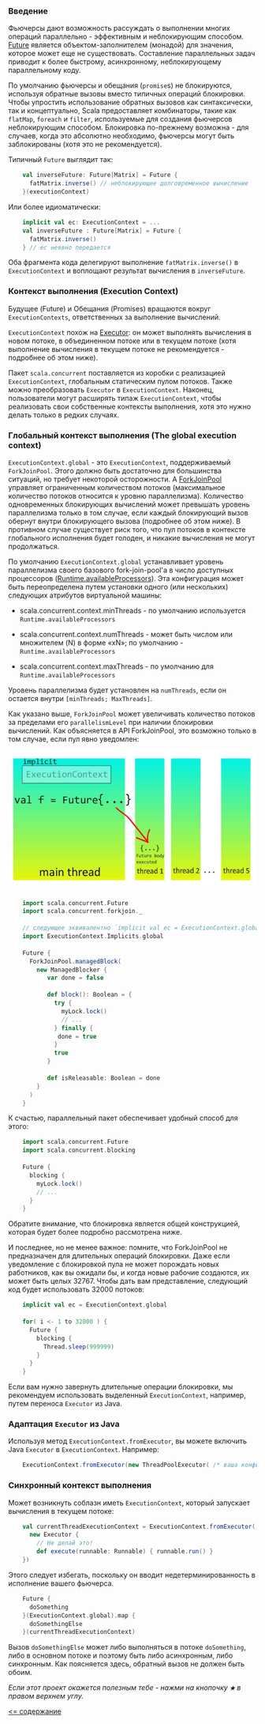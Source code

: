 ### Введение

Фьючерсы дают возможность рассуждать о выполнении многих операций параллельно - эффективным и неблокирующим способом. 
[Future](https://www.scala-lang.org/api/current/scala/concurrent/Future.html) является объектом-заполнителем (монадой) для значения, 
которое может еще не существовать. Составление параллельных задач приводит к более быстрому, асинхронному, неблокирующему 
параллельному коду.

По умолчанию фьючерсы и обещания (`promise`s) не блокируются, используя обратные вызовы вместо типичных операций блокировки. 
Чтобы упростить использование обратных вызовов как синтаксически, так и концептуально, Scala предоставляет комбинаторы, 
такие как `flatMap`, `foreach` и `filter`, используемые для создания фьючерсов неблокирующим способом. Блокировка 
по-прежнему возможна - для случаев, когда это абсолютно необходимо, фьючерсы могут быть заблокированы (хотя это не рекомендуется).

Типичный `Future` выглядит так:

```scala
    val inverseFuture: Future[Matrix] = Future {
      fatMatrix.inverse() // неблокирующее долговременное вычисление
    }(executionContext)
```

Или более идиоматически:

```scala
    implicit val ec: ExecutionContext = ...
    val inverseFuture : Future[Matrix] = Future {
      fatMatrix.inverse()
    } // ec неявно передается
```

Оба фрагмента кода делегируют выполнение `fatMatrix.inverse()` в `ExecutionContext` и воплощают результат вычисления в `inverseFuture`.

### Контекст выполнения (Execution Context)

Будущее (Future) и Обещания (Promises) вращаются вокруг `ExecutionContexts`, ответственных за выполнение вычислений.

`ExecutionContext` похож на [Executor](http://docs.oracle.com/javase/7/docs/api/java/util/concurrent/Executor.html): 
он может выполнять вычисления в новом потоке, в объединенном потоке или в текущем потоке (хотя выполнение вычисления в 
текущем потоке не рекомендуется - подробнее об этом ниже).

Пакет `scala.concurrent` поставляется из коробки с реализацией `ExecutionContext`, глобальным статическим пулом потоков. 
Также можно преобразовать `Executor` в `ExecutionContext`. Наконец, пользователи могут расширять типаж `ExecutionContext`, 
чтобы реализовать свои собственные контексты выполнения, хотя это нужно делать только в редких случаях.

### Глобальный контекст выполнения (The global execution context)

`ExecutionContext.global` - это `ExecutionContext`, поддерживаемый `ForkJoinPool`. Этого должно быть достаточно для 
большинства ситуаций, но требует некоторой осторожности. A [ForkJoinPool](http://docs.oracle.com/javase/tutorial/essential/concurrency/forkjoin.html)
 управляет ограниченным количеством потоков 
(максимальное количество потоков относится к уровню параллелизма). Количество одновременных блокирующих вычислений может 
превышать уровень параллелизма только в том случае, если каждый блокирующий вызов обернут внутри блокирующего вызова 
(подробнее об этом ниже). В противном случае существует риск того, что пул потоков в контексте глобального исполнения 
будет голоден, и никакие вычисления не могут продолжаться.

По умолчанию `ExecutionContext.global` устанавливает уровень параллелизма своего базового fork-join-pool'а в число 
доступных процессоров ([Runtime.availableProcessors](http://docs.oracle.com/javase/7/docs/api/java/lang/Runtime.html#availableProcessors%28%29)).
 Эта конфигурация может быть переопределена путем установки одного (или нескольких) следующих атрибутов виртуальной машины:
 
* scala.concurrent.context.minThreads - по умолчанию используется `Runtime.availableProcessors`
 
* scala.concurrent.context.numThreads - может быть числом или множителем (N) в форме «xN»; по умолчанию - `Runtime.availableProcessors`
 
* scala.concurrent.context.maxThreads - по умолчанию для `Runtime.availableProcessors`

Уровень параллелизма будет установлен на `numThreads`, если он остается внутри `[minThreads; MaxThreads]`.

Как указано выше, `ForkJoinPool` может увеличивать количество потоков за пределами его `parallelismLevel` при наличии 
блокировки вычислений. Как объясняется в API ForkJoinPool, это возможно только в том случае, если пул явно уведомлен:

![alt text](https://github.com/steklopod/Parallel-Programming/blob/master/src/main/resources/images/future-thread.jpg "Future 2")

```scala
    import scala.concurrent.Future
    import scala.concurrent.forkjoin._
    
    // следующее эквивалентно `implicit val ec = ExecutionContext.global`
    import ExecutionContext.Implicits.global
    
    Future {
      ForkJoinPool.managedBlock(
        new ManagedBlocker {
           var done = false
    
           def block(): Boolean = {
             try {
               myLock.lock()
               // ...
             } finally {
              done = true
             }
             true
           }
    
           def isReleasable: Boolean = done
        }
      )
    }
```

К счастью, параллельный пакет обеспечивает удобный способ для этого:

```scala
    import scala.concurrent.Future
    import scala.concurrent.blocking
    
    Future {
      blocking {
        myLock.lock()
        // ...
      }
    }
```

Обратите внимание, что блокировка является общей конструкцией, которая будет более подробно рассмотрена ниже.

И последнее, но не менее важное: помните, что ForkJoinPool не предназначен для длительных операций блокировки. Даже 
если уведомление с блокировкой пула не может порождать новых работников, как вы ожидали бы, и когда новые рабочие 
создаются, их может быть целых 32767. Чтобы дать вам представление, следующий код будет использовать 32000 потоков:

```scala
    implicit val ec = ExecutionContext.global
    
    for( i <- 1 to 32000 ) {
      Future {
        blocking {
          Thread.sleep(999999)
        }
      }
    }
```

Если вам нужно завернуть длительные операции блокировки, мы рекомендуем использовать выделенный `ExecutionContext`, 
например, путем переноса `Executor` из Java. 

### Адаптация `Executor` из Java

Используя метод `ExecutionContext.fromExecutor`, вы можете включить Java `Executor` в `ExecutionContext`. Например:

```scala
    ExecutionContext.fromExecutor(new ThreadPoolExecutor( /* ваша конфигурация */ ))
```

### Синхронный контекст выполнения

Может возникнуть соблазн иметь `ExecutionContext`, который запускает вычисления в текущем потоке:

```scala
    val currentThreadExecutionContext = ExecutionContext.fromExecutor(
      new Executor {
        // Не делай это!
        def execute(runnable: Runnable) { runnable.run() }
    })
```

Этого следует избегать, поскольку он вводит недетерминированность в исполнение вашего фьючерса.

```scala
    Future {
      doSomething
    }(ExecutionContext.global).map {
      doSomethingElse
    }(currentThreadExecutionContext)
```

Вызов `doSomethingElse` может либо выполняться в потоке `doSomething`, либо в основном потоке и поэтому быть либо 
асинхронным, либо синхронным. Как поясняется здесь, обратный вызов не должен быть обоим.


_Если этот проект окажется полезным тебе - нажми на кнопочку **`★`** в правом верхнем углу._

[<= содержание](https://github.com/steklopod/Parallel-Programming/blob/master/readme.md)